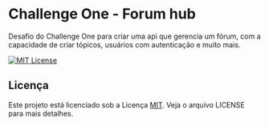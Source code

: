 
# Challenge One - Forum hub

Desafio do Challenge One para criar uma api que gerencia um fórum, com a capacidade de criar tópicos, usuários com autenticação e muito mais.


[![MIT License](https://img.shields.io/badge/License-MIT-green.svg)](https://choosealicense.com/licenses/mit/)


## Licença

Este projeto está licenciado sob a Licença [MIT](https://choosealicense.com/licenses/mit/). Veja o arquivo LICENSE para mais detalhes.



